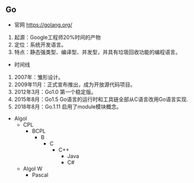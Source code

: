 ## Go
- 官网
 https://golang.org/

1. 起源：Google工程师20%时间的产物
2. 定位：系统开发语言。
4. 特点：静态强类型、编译型、并发型，并具有垃圾回收功能的编程语言。

- 时间线
1. 2007年：雏形设计。
2. 2009年11月：正式宣布推出，成为开放源代码项目。
3. 2012年3月：Go1.0 第一个稳定版。
4. 2015年8月：Go1.5 Go语言的运行时和工具链全部从C语言改用Go语言实现.
5. 2018年8月：Go.1.11 启用了module模块概念。


- Algol
    - CPL
        - BCPL
            - B
                - C
                    - C++
                        - Java
                        - C#
    - Algol W
        - Pascal